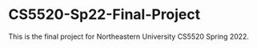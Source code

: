 # CS5520-Sp22-Final-Project
This is the final project for Northeastern University CS5520 Spring 2022.
